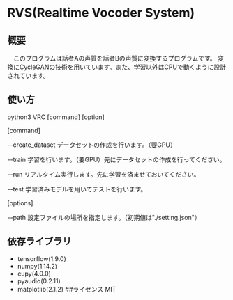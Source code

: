 # RVS(Realtime Vocoder System)
## 概要
　このプログラムは話者Aの声質を話者Bの声質に変換するプログラムです。
変換にCycleGANの技術を用いています。また、学習以外はCPUで動くように設計されています。
 
## 使い方
python3 VRC \[command\] \[option\]
 
\[command\]
 
--create_dataset データセットの作成を行います。（要GPU）
 
--train 学習を行います。（要GPU）先にデータセットの作成を行ってください。
 
--run   リアルタイム実行します。先に学習を済ませておいてください。
 
--test  学習済みモデルを用いてテストを行います。

\[options\]
 
 --path 設定ファイルの場所を指定します。（初期値は\"./setting.json\"）
  
## 依存ライブラリ
- tensorflow(1.9.0)
- numpy(1.14.2)
- cupy(4.0.0)
- pyaudio(0.2.11)
- matplotlib(2.1.2)
##ライセンス
MIT
